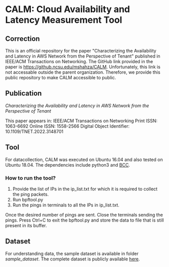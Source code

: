 # CALM: Cloud Availability and Latency Measurement Tool

## Correction
This is an official repository for the paper "Characterizing the Availability and Latency in AWS Network from the Perspective of Tenant" published in IEEE/ACM Transactions on Networking. The GitHub link provided in the paper is https://github.ncsu.edu/mshahza/CALM. Unfortunately, this link is not accessable outside the parent organization. Therefore, we provide this public repository to make CALM accessible to public.

## Publication
*Characterizing the Availability and Latency in AWS Network from the Perspective of Tenant*

This paper appears in: IEEE/ACM Transactions on Networking
Print ISSN: 1063-6692
Online ISSN: 1558-2566
Digital Object Identifier: 10.1109/TNET.2022.3148701



## Tool
For datacollection, CALM was executed on Ubuntu 16.04 and also tested on Ubuntu 18.04. The dependencies include python3 and [BCC](https://github.com/iovisor/bcc/blob/master/INSTALL.md).

### How to run the tool?

1. Provide the list of IPs in the ip_list.txt for which it is required to collect the ping packets.
2. Run bpftool.py
3. Run the pings in terminals to all the IPs in ip_list.txt.

Once the desired number of pings are sent. Close the terminals sending the pings. Press Ctrl+C to exit the bpftool.py and store the data to file that is still present in its buffer.


## Dataset
For understanding data, the sample dataset is available in folder _sample_dataset_.
The complete dataset is publicly available [here](https://drive.google.com/drive/u/1/folders/1Bv3tpmZYglP-cM8_SVD2NYgAxp8wNGBd).